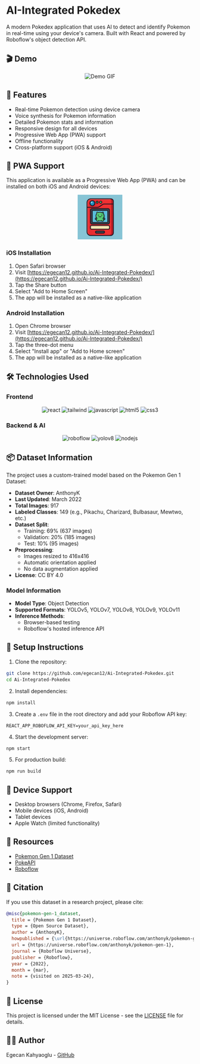 # AI-Integrated Pokedex

A modern Pokedex application that uses AI to detect and identify Pokemon in real-time using your device's camera. Built with React and powered by Roboflow's object detection API.

## 🎬 Demo

<div align="center">
  <img src="demo1.gif" alt="Demo GIF" width="320"/>
</div>

## 🚀 Features

- Real-time Pokemon detection using device camera
- Voice synthesis for Pokemon information
- Detailed Pokemon stats and information
- Responsive design for all devices
- Progressive Web App (PWA) support
- Offline functionality
- Cross-platform support (iOS & Android)

## 📱 PWA Support

This application is available as a Progressive Web App (PWA) and can be installed on both iOS and Android devices:

<div align="center">
  <img src="icon.png" alt="PWA Icon" width="120" height="120"/>
</div>

### iOS Installation
1. Open Safari browser
2. Visit [https://egecan12.github.io/Ai-Integrated-Pokedex/](https://egecan12.github.io/Ai-Integrated-Pokedex/)
3. Tap the Share button
4. Select "Add to Home Screen"
5. The app will be installed as a native-like application

### Android Installation
1. Open Chrome browser
2. Visit [https://egecan12.github.io/Ai-Integrated-Pokedex/](https://egecan12.github.io/Ai-Integrated-Pokedex/)
3. Tap the three-dot menu
4. Select "Install app" or "Add to Home screen"
5. The app will be installed as a native-like application

## 🛠️ Technologies Used

### Frontend
<div align="center">
  <img src="https://cdn.jsdelivr.net/gh/devicons/devicon/icons/react/react-original.svg" alt="react" width="40" height="40"/>
  <img src="https://cdn.jsdelivr.net/gh/devicons/devicon/icons/tailwindcss/tailwindcss-plain.svg" alt="tailwind" width="40" height="40"/>
  <img src="https://cdn.jsdelivr.net/gh/devicons/devicon/icons/javascript/javascript-original.svg" alt="javascript" width="40" height="40"/>
  <img src="https://cdn.jsdelivr.net/gh/devicons/devicon/icons/html5/html5-original.svg" alt="html5" width="40" height="40"/>
  <img src="https://cdn.jsdelivr.net/gh/devicons/devicon/icons/css3/css3-original.svg" alt="css3" width="40" height="40"/>
</div>

### Backend & AI
<div align="center">
  <img src="https://raw.githubusercontent.com/roboflow-ai/roboflow-js-browser/main/docs/roboflow-logo.svg" alt="roboflow" width="40" height="40"/>
  <img src="https://raw.githubusercontent.com/ultralytics/yolov5/master/docs/images/logo.png" alt="yolov8" width="40" height="40"/>
  <img src="https://cdn.jsdelivr.net/gh/devicons/devicon/icons/nodejs/nodejs-original.svg" alt="nodejs" width="40" height="40"/>
</div>

## 📦 Dataset Information

The project uses a custom-trained model based on the Pokemon Gen 1 Dataset:

- **Dataset Owner**: AnthonyK
- **Last Updated**: March 2022
- **Total Images**: 917
- **Labeled Classes**: 149 (e.g., Pikachu, Charizard, Bulbasaur, Mewtwo, etc.)
- **Dataset Split**:
  - Training: 69% (637 images)
  - Validation: 20% (185 images)
  - Test: 10% (95 images)
- **Preprocessing**:
  - Images resized to 416x416
  - Automatic orientation applied
  - No data augmentation applied
- **License**: CC BY 4.0

### Model Information
- **Model Type**: Object Detection
- **Supported Formats**: YOLOv5, YOLOv7, YOLOv8, YOLOv9, YOLOv11
- **Inference Methods**:
  - Browser-based testing
  - Roboflow's hosted inference API

## 🔧 Setup Instructions

1. Clone the repository:
```bash
git clone https://github.com/egecan12/Ai-Integrated-Pokedex.git
cd Ai-Integrated-Pokedex
```

2. Install dependencies:
```bash
npm install
```

3. Create a `.env` file in the root directory and add your Roboflow API key:
```env
REACT_APP_ROBOFLOW_API_KEY=your_api_key_here
```

4. Start the development server:
```bash
npm start
```

5. For production build:
```bash
npm run build
```

## 📱 Device Support

- Desktop browsers (Chrome, Firefox, Safari)
- Mobile devices (iOS, Android)
- Tablet devices
- Apple Watch (limited functionality)

## 🔗 Resources

- [Pokemon Gen 1 Dataset](https://universe.roboflow.com/anthonyk/pokemon-gen-1)
- [PokeAPI](https://pokeapi.co/)
- [Roboflow](https://roboflow.com/)

## 📝 Citation

If you use this dataset in a research project, please cite:

```bibtex
@misc{pokemon-gen-1_dataset,
  title = {Pokemon Gen 1 Dataset},
  type = {Open Source Dataset},
  author = {AnthonyK},
  howpublished = {\url{https://universe.roboflow.com/anthonyk/pokemon-gen-1}},
  url = {https://universe.roboflow.com/anthonyk/pokemon-gen-1},
  journal = {Roboflow Universe},
  publisher = {Roboflow},
  year = {2022},
  month = {mar},
  note = {visited on 2025-03-24},
}
```

## 📄 License

This project is licensed under the MIT License - see the [LICENSE](LICENSE) file for details.

## 👨‍💻 Author

Egecan Kahyaoglu - [GitHub](https://github.com/egecan12)
